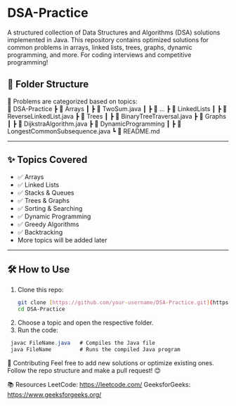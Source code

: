# DSA-Practice
A structured collection of Data Structures and Algorithms (DSA) solutions implemented in Java. This repository contains optimized solutions for common problems in arrays, linked lists, trees, graphs, dynamic programming, and more. For coding interviews and competitive programming! 

## 📂 **Folder Structure**  
📌 Problems are categorized based on topics:  
📁 DSA-Practice
┣ 📂 Arrays
┃ ┣ 📄 TwoSum.java
┃ ┣ 📄 ...
┣ 📂 LinkedLists
┃ ┣ 📄 ReverseLinkedList.java
┣ 📂 Trees
┃ ┣ 📄 BinaryTreeTraversal.java
┣ 📂 Graphs
┃ ┣ 📄 DijkstraAlgorithm.java
┣ 📂 DynamicProgramming
┃ ┣ 📄 LongestCommonSubsequence.java
┗ 📄 README.md

---

## ✨ **Topics Covered**  
- ✅ Arrays  
- ✅ Linked Lists  
- ✅ Stacks & Queues  
- ✅ Trees & Graphs  
- ✅ Sorting & Searching  
- ✅ Dynamic Programming  
- ✅ Greedy Algorithms  
- ✅ Backtracking
- More topics will be added later
---

## 🛠️ **How to Use**  
1. Clone this repo:  
   ```sh
   git clone [https://github.com/your-username/DSA-Practice.git](https://github.com/rahulreddyp/DSA-Practice.git)
   cd DSA-Practice

2. Choose a topic and open the respective folder.
3. Run the code:
   
 ```java
  javac FileName.java   # Compiles the Java file
  java FileName         # Runs the compiled Java program
```

📌 Contributing
Feel free to add new solutions or optimize existing ones. Follow the repo structure and make a pull request! 😊

📚 Resources
LeetCode: https://leetcode.com/
GeeksforGeeks: https://www.geeksforgeeks.org/
